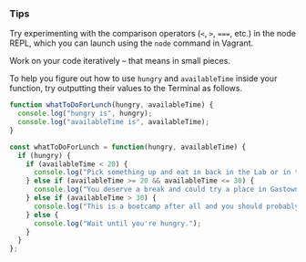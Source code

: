 ### Tips

Try experimenting with the comparison operators (`<`, `>`, `===`, etc.) in the node REPL, which you can launch using the `node` command in Vagrant.

Work on your code iteratively – that means in small pieces. 

To help you figure out how to use `hungry` and `availableTime` inside your function, try outputting their values to the Terminal as follows.

```javascript
function whatToDoForLunch(hungry, availableTime) {
  console.log("hungry is", hungry);
  console.log("availableTime is", availableTime);
}
```

```javascript
const whatToDoForLunch = function(hungry, availableTime) {
  if (hungry) {
    if (availableTime < 20) {
      console.log("Pick something up and eat in back in the Lab or in the kitchen.");
    } else if (availableTime >= 20 && availableTime <= 30) {
      console.log("You deserve a break and could try a place in Gastown.");
    } else if (availableTime > 30) {
      console.log("This is a bootcamp after all and you should probably reconsider.");
    } else {
      console.log("Wait until you're hungry.");
    }
  }
};
```